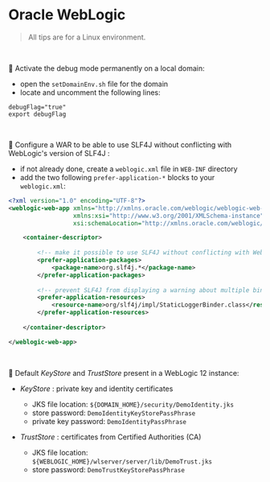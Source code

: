 # Oracle WebLogic

> All tips are for a Linux environment.

&nbsp;

:construction: Activate the debug mode permanently on a local domain:
- open the `setDomainEnv.sh` file for the domain
- locate and uncomment the following lines:
```
debugFlag="true"
export debugFlag
```

&nbsp;

:scroll: Configure a WAR to be able to use SLF4J without conflicting with WebLogic's version of SLF4J :
- if not already done, create a `weblogic.xml` file in `WEB-INF` directory
- add the two following `prefer-application-*` blocks to your `weblogic.xml`:
```xml
<?xml version="1.0" encoding="UTF-8"?>
<weblogic-web-app xmlns="http://xmlns.oracle.com/weblogic/weblogic-web-app"
                  xmlns:xsi="http://www.w3.org/2001/XMLSchema-instance"
                  xsi:schemaLocation="http://xmlns.oracle.com/weblogic/weblogic-web-app http://xmlns.oracle.com/weblogic/weblogic-web-app/1.4/weblogic-web-app.xsd">

    <container-descriptor>
        
        <!-- make it possible to use SLF4J without conflicting with WebLogic's version of SLF4J -->
        <prefer-application-packages>
            <package-name>org.slf4j.*</package-name>
        </prefer-application-packages>
        
        <!-- prevent SLF4J from displaying a warning about multiple bindings -->
        <prefer-application-resources>
            <resource-name>org/slf4j/impl/StaticLoggerBinder.class</resource-name>
        </prefer-application-resources>
        
    </container-descriptor>

</weblogic-web-app>
```

&nbsp;

:key: Default _KeyStore_ and _TrustStore_ present in a WebLogic 12 instance:

- _KeyStore_ : private key and identity certificates
  - JKS file location: `${DOMAIN_HOME}/security/DemoIdentity.jks`
  - store password: `DemoIdentityKeyStorePassPhrase`
  - private key password: `DemoIdentityPassPhrase`
  
- _TrustStore_ : certificates from Certified Authorities (CA)
  - JKS file location: `${WEBLOGIC_HOME}/wlserver/server/lib/DemoTrust.jks`
  - store password: `DemoTrustKeyStorePassPhrase`
